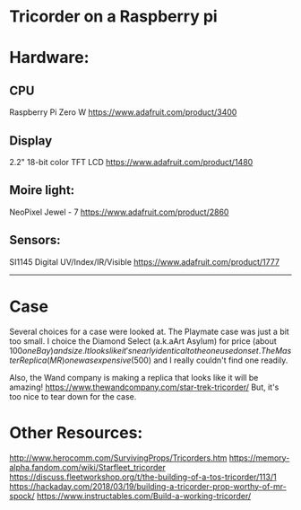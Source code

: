 # Tricorder on a Raspberry pi

# Hardware:
## CPU
Raspberry Pi Zero W
https://www.adafruit.com/product/3400

## Display
2.2" 18-bit color TFT LCD
https://www.adafruit.com/product/1480

## Moire light:
NeoPixel Jewel - 7
https://www.adafruit.com/product/2860

## Sensors:
SI1145 Digital UV/Index/IR/Visible
https://www.adafruit.com/product/1777

---
# Case
Several choices for a case were looked at.
The Playmate case was just a bit too small.
I choice the Diamond Select (a.k.aArt Asylum) for price (about $100 on eBay) and size.
It looks like it's nearly identical to the one used on set.
The Master Replica (MR) one was expensive ($500) and I really couldn't find one readily.

Also, the Wand company is making a replica that looks like it will be amazing!
https://www.thewandcompany.com/star-trek-tricorder/
But, it's too nice to tear down for the case.

# Other Resources:
http://www.herocomm.com/SurvivingProps/Tricorders.htm
https://memory-alpha.fandom.com/wiki/Starfleet_tricorder
https://discuss.fleetworkshop.org/t/the-building-of-a-tos-tricorder/113/1
https://hackaday.com/2018/03/19/building-a-tricorder-prop-worthy-of-mr-spock/
https://www.instructables.com/Build-a-working-tricorder/






